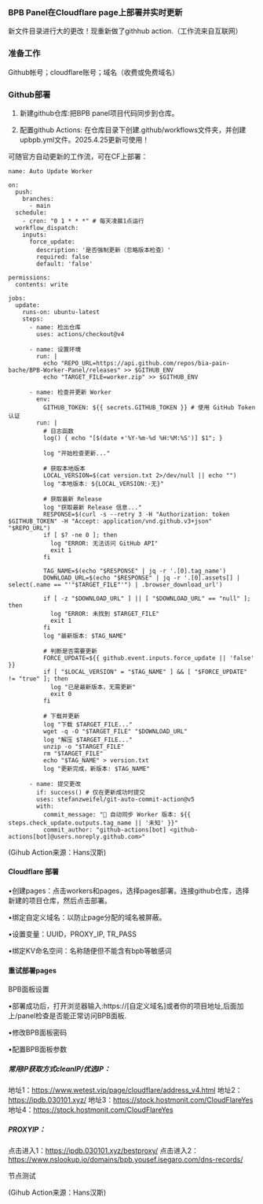 ### BPB Panel在Cloudflare page上部署并实时更新

新文件目录进行大的更改！现重新做了githhub action.（工作流来自互联网）

### 准备工作

Github帐号；cloudflare账号；域名（收费或免费域名）

### Github部署

1. 新建github仓库:把BPB panel项目代码同步到仓库。

2. 配置github Actions: 在仓库目录下创建.github/workflows文件夹，并创建upbpb.yml文件。2025.4.25更新可使用！

可随官方自动更新的工作流，可在CF上部署：

```
name: Auto Update Worker

on:
  push:
    branches:
      - main
  schedule:
    - cron: "0 1 * * *" # 每天凌晨1点运行
  workflow_dispatch:
    inputs:
      force_update:
        description: '是否强制更新（忽略版本检查）'
        required: false
        default: 'false'

permissions:
  contents: write

jobs:
  update:
    runs-on: ubuntu-latest
    steps:
      - name: 检出仓库
        uses: actions/checkout@v4

      - name: 设置环境
        run: |
          echo "REPO_URL=https://api.github.com/repos/bia-pain-bache/BPB-Worker-Panel/releases" >> $GITHUB_ENV
          echo "TARGET_FILE=worker.zip" >> $GITHUB_ENV

      - name: 检查并更新 Worker
        env:
          GITHUB_TOKEN: ${{ secrets.GITHUB_TOKEN }} # 使用 GitHub Token 认证
        run: |
          # 日志函数
          log() { echo "[$(date +'%Y-%m-%d %H:%M:%S')] $1"; }

          log "开始检查更新..."

          # 获取本地版本
          LOCAL_VERSION=$(cat version.txt 2>/dev/null || echo "")
          log "本地版本: ${LOCAL_VERSION:-无}"

          # 获取最新 Release
          log "获取最新 Release 信息..."
          RESPONSE=$(curl -s --retry 3 -H "Authorization: token $GITHUB_TOKEN" -H "Accept: application/vnd.github.v3+json" "$REPO_URL")
          if [ $? -ne 0 ]; then
            log "ERROR: 无法访问 GitHub API"
            exit 1
          fi

          TAG_NAME=$(echo "$RESPONSE" | jq -r '.[0].tag_name')
          DOWNLOAD_URL=$(echo "$RESPONSE" | jq -r '.[0].assets[] | select(.name == "'"$TARGET_FILE"'") | .browser_download_url')

          if [ -z "$DOWNLOAD_URL" ] || [ "$DOWNLOAD_URL" == "null" ]; then
            log "ERROR: 未找到 $TARGET_FILE"
            exit 1
          fi
          log "最新版本: $TAG_NAME"

          # 判断是否需要更新
          FORCE_UPDATE=${{ github.event.inputs.force_update || 'false' }}
          if [ "$LOCAL_VERSION" = "$TAG_NAME" ] && [ "$FORCE_UPDATE" != "true" ]; then
            log "已是最新版本，无需更新"
            exit 0
          fi

          # 下载并更新
          log "下载 $TARGET_FILE..."
          wget -q -O "$TARGET_FILE" "$DOWNLOAD_URL"
          log "解压 $TARGET_FILE..."
          unzip -o "$TARGET_FILE"
          rm "$TARGET_FILE"
          echo "$TAG_NAME" > version.txt
          log "更新完成，新版本: $TAG_NAME"

      - name: 提交更改
        if: success() # 仅在更新成功时提交
        uses: stefanzweifel/git-auto-commit-action@v5
        with:
          commit_message: "🔄 自动同步 Worker 版本: ${{ steps.check_update.outputs.tag_name || '未知' }}"
          commit_author: "github-actions[bot] <github-actions[bot]@users.noreply.github.com>"
```

(Gihub Action来源：Hans汉斯)
#### Cloudflare 部署

•创建pages：点击workers和pages，选择pages部署。连接github仓库，选择新建的项目仓库，然后点击部署。

•绑定自定义域名：以防止page分配的域名被屏蔽。

•设置变量：UUID，PROXY_IP, TR_PASS

•绑定KV命名空间：名称随便但不能含有bpb等敏感词

#### 重试部署pages
BPB面板设置

•部署成功后，打开浏览器输入:https://[自定义域名]或者你的项目地址,后面加上/panel检查是否能正常访问BPB面板.

•修改BPB面板密码

•配置BPB面板参数

##### 常用IP获取方式cleanIP/优选IP：

地址1：https://www.wetest.vip/page/cloudflare/address_v4.html
地址2：https://ipdb.030101.xyz/
地址3：https://stock.hostmonit.com/CloudFlareYes
地址4：https://stock.hostmonit.com/CloudFlareYes

##### PROXYIP：

点击进入1：https://ipdb.030101.xyz/bestproxy/
点击进入2：https://www.nslookup.io/domains/bpb.yousef.isegaro.com/dns-records/

节点测试

(Gihub Action来源：Hans汉斯)


